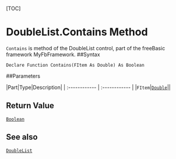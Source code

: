 [TOC]
# DoubleList.Contains Method

`Contains` is method of the DoubleList control, part of the freeBasic framework MyFbFramework.
##Syntax
```freeBasic
Declare Function Contains(FItem As Double) As Boolean
```

##Parameters

|Part|Type|Description|
| :------------ | :------------ |
|`FItem`|[`Double`]("https://www.freebasic.net/wiki/KeyPgDouble")||

## Return Value
[`Boolean`]("https://www.freebasic.net/wiki/KeyPgBoolean")
## See also
[`DoubleList`](DoubleList.md)
